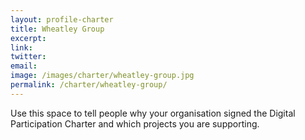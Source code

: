 ```yaml
---
layout: profile-charter
title: Wheatley Group
excerpt: 
link: 
twitter: 
email: 
image: /images/charter/wheatley-group.jpg
permalink: /charter/wheatley-group/
---
```


Use this space to tell people why your organisation signed the Digital Participation Charter and which projects you are supporting.